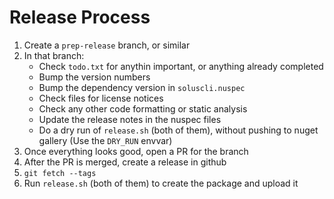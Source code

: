 # Release Process

1. Create a `prep-release` branch, or similar
2. In that branch:
   * Check `todo.txt` for anythin important, or anything already completed
   * Bump the version numbers
   * Bump the dependency version in `soluscli.nuspec`
   * Check files for license notices
   * Check any other code formatting or static analysis
   * Update the release notes in the nuspec files
   * Do a dry run of `release.sh` (both of them), without pushing to nuget
     gallery (Use the `DRY_RUN` envvar)
3. Once everything looks good, open a PR for the branch
4. After the PR is merged, create a release in github
5. `git fetch --tags`
6. Run `release.sh` (both of them) to create the package and upload it
